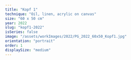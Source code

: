 ```yaml
---
title: "Kopf 1"
technique: "Oil, linen, acrylic on canvas"
size: "60 x 50 cm"
year: 2022
slug: "kopf1-2022"
isSeries: false
image: "/assets/workImages/2022/PG_2022_60x50_Kopf1.jpg"
orientation: "portrait"
order: 1
displaySize: "medium"
---
```

